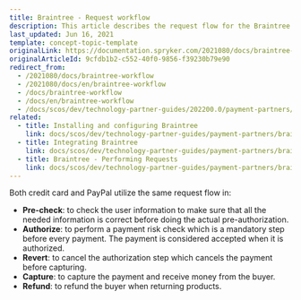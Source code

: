 ```yaml
---
title: Braintree - Request workflow
description: This article describes the request flow for the Braintree module in the Spryker Commerce OS.
last_updated: Jun 16, 2021
template: concept-topic-template
originalLink: https://documentation.spryker.com/2021080/docs/braintree-workflow
originalArticleId: 9cfdb1b2-c552-40f0-9856-f39230b79e90
redirect_from:
  - /2021080/docs/braintree-workflow
  - /2021080/docs/en/braintree-workflow
  - /docs/braintree-workflow
  - /docs/en/braintree-workflow
  - /docs/scos/dev/technology-partner-guides/202200.0/payment-partners/braintree/braintree-request-workflow.html
related:
  - title: Installing and configuring Braintree
    link: docs/scos/dev/technology-partner-guides/payment-partners/braintree/installing-and-configuring-braintree.html
  - title: Integrating Braintree
    link: docs/scos/dev/technology-partner-guides/payment-partners/braintree/integrating-braintree.html
  - title: Braintree - Performing Requests
    link: docs/scos/dev/technology-partner-guides/payment-partners/braintree/braintree-performing-requests.html
---
```


Both credit card and PayPal utilize the same request flow in:

* **Pre-check**: to check the user information to make sure that all the needed information is correct before doing the actual pre-authorization.
* **Authorize**: to perform a payment risk check which is a mandatory step before every payment. The payment is considered accepted when it is authorized.
* **Revert**: to cancel the authorization step which cancels the payment before capturing.
* **Capture**: to capture the payment and receive money from the buyer.
* **Refund**: to refund the buyer when returning products.
